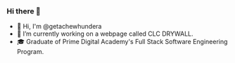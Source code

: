 ### Hi there 👋

- 👋 Hi, I'm @getachewhundera
- 🔭 I’m currently working on a webpage called CLC DRYWALL. 
- 🎓 Graduate of Prime Digital Academy's Full Stack Software Engineering Program. 

